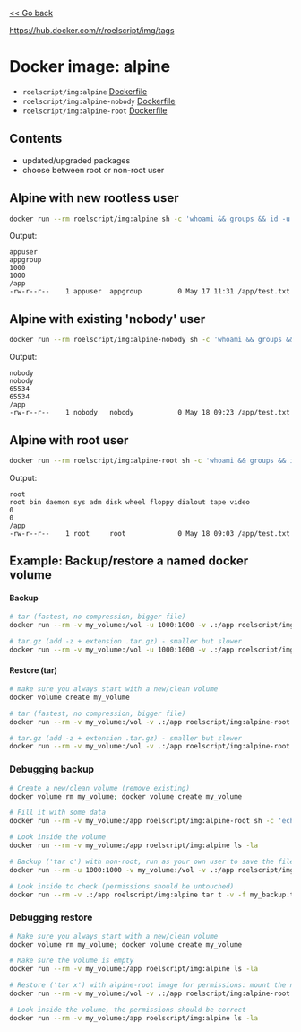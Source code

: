 [<< Go back](../README.md#overview)

https://hub.docker.com/r/roelscript/img/tags

# Docker image: alpine

- `roelscript/img:alpine` [Dockerfile](rootless/Dockerfile)
- `roelscript/img:alpine-nobody` [Dockerfile](nobody/Dockerfile)
- `roelscript/img:alpine-root` [Dockerfile](root/Dockerfile)

## Contents

- updated/upgraded packages
- choose between root or non-root user

## Alpine with new rootless user

```bash
docker run --rm roelscript/img:alpine sh -c 'whoami && groups && id -u && id -g && pwd && touch test.txt && ls -la /app/test.txt'
```

Output:

```
appuser
appgroup
1000
1000
/app
-rw-r--r--    1 appuser  appgroup         0 May 17 11:31 /app/test.txt
```

## Alpine with existing 'nobody' user

```bash
docker run --rm roelscript/img:alpine-nobody sh -c 'whoami && groups && id -u && id -g && pwd && touch test.txt && ls -la /app/test.txt'
```

Output:

```
nobody
nobody
65534
65534
/app
-rw-r--r--    1 nobody   nobody           0 May 18 09:23 /app/test.txt
```

## Alpine with root user

```bash
docker run --rm roelscript/img:alpine-root sh -c 'whoami && groups && id -u && id -g && pwd && touch test.txt && ls -la /app/test.txt'
```

Output:

```
root
root bin daemon sys adm disk wheel floppy dialout tape video
0
0
/app
-rw-r--r--    1 root     root             0 May 18 09:03 /app/test.txt
```

## Example: Backup/restore a named docker volume

#### Backup

```bash
# tar (fastest, no compression, bigger file)
docker run --rm -v my_volume:/vol -u 1000:1000 -v .:/app roelscript/img:alpine tar c -f my_backup.tar -C /vol .

# tar.gz (add -z + extension .tar.gz) - smaller but slower
docker run --rm -v my_volume:/vol -u 1000:1000 -v .:/app roelscript/img:alpine tar c -z -f my_backup.tar.gz -C /vol .
```

#### Restore (tar)

```bash
# make sure you always start with a new/clean volume
docker volume create my_volume
```

```bash
# tar (fastest, no compression, bigger file)
docker run --rm -v my_volume:/vol -v .:/app roelscript/img:alpine-root tar x -f my_backup.tar -C /vol .

# tar.gz (add -z + extension .tar.gz) - smaller but slower
docker run --rm -v my_volume:/vol -v .:/app roelscript/img:alpine-root tar x -z -f my_backup.tar.gz -C /vol .
```

### Debugging backup

```bash
# Create a new/clean volume (remove existing)
docker volume rm my_volume; docker volume create my_volume

# Fill it with some data
docker run --rm -v my_volume:/app roelscript/img:alpine-root sh -c 'echo "root" > test-root-0.txt; echo "nobody" > test-nobody-65534.txt; echo "another" > test-another-12345.txt; chown nobody:nobody test-nobody-65534.txt; chown 12345:54321 test-another-12345.txt; ls -la'

# Look inside the volume
docker run --rm -v my_volume:/app roelscript/img:alpine ls -la

# Backup ('tar c') with non-root, run as your own user to save the file under your name: mount the named volume to /vol, and the current directory to /app, then create the tar in /app :
docker run --rm -u 1000:1000 -v my_volume:/vol -v .:/app roelscript/img:alpine tar c -f my_backup.tar -C /vol .

# Look inside to check (permissions should be untouched)
docker run --rm -v .:/app roelscript/img:alpine tar t -v -f my_backup.tar
```

### Debugging restore

```bash
# Make sure you always start with a new/clean volume
docker volume rm my_volume; docker volume create my_volume

# Make sure the volume is empty
docker run --rm -v my_volume:/app roelscript/img:alpine ls -la

# Restore ('tar x') with alpine-root image for permissions: mount the named volume to /vol, and the current directory to /app, then extract the tar to /vol :
docker run --rm -v my_volume:/vol -v .:/app roelscript/img:alpine-root tar x -f my_backup.tar -C /vol .

# Look inside the volume, the permissions should be correct
docker run --rm -v my_volume:/app roelscript/img:alpine ls -la
```
